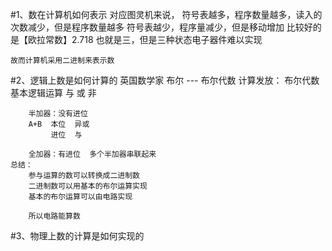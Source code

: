 #1、数在计算机如何表示
    对应图灵机来说，
        符号表越多，程序数量越多，读入的次数减少，但是程序数量越多
        符号表越少，程序量减少，但是移动增加
    比较好的是【欧拉常数】2.718 也就是三，但是三种状态电子器件难以实现

    故而计算机采用二进制来表示数

#2、逻辑上数是如何计算的
    英国数学家 布尔 --- 布尔代数
    计算发放：
        布尔代数
            基本逻辑运算
                与
                或
                非

        半加器：没有进位
        A+B  本位  异或
             进位  与

        全加器：有进位  多个半加器串联起来
    总结：
        参与运算的数可以转换成二进制数
        二进制数可以用基本的布尔运算实现
        基本的布尔运算可以由电路实现

        所以电路能算数
#3、物理上数的计算是如何实现的



